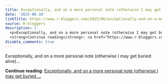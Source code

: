 ```yaml
---
title: Exceptionally, and on a more personal note (otherwise I may get buried alive)…
date: '2025-06-10'
linkTitle: https://www.r-bloggers.com/2025/06/exceptionally-and-on-a-more-personal-note-otherwise-i-may-get-buried-alive/
source: R-bloggers
description: |-
  <p>Exceptionally, and on a more personal note (otherwise I may get buried alive)...</p>
  <strong>Continue reading</strong>: <a href="https://www.r-bloggers.com/2025/06/exceptionally-and-on-a-more-personal-note-otherwise-i-may-get-buried-alive/">Exceptionally, and on a more personal note (otherwise I may get buried ...
disable_comments: true
---
```

<p>Exceptionally, and on a more personal note (otherwise I may get buried alive)...</p>
<strong>Continue reading</strong>: <a href="https://www.r-bloggers.com/2025/06/exceptionally-and-on-a-more-personal-note-otherwise-i-may-get-buried-alive/">Exceptionally, and on a more personal note (otherwise I may get buried ...